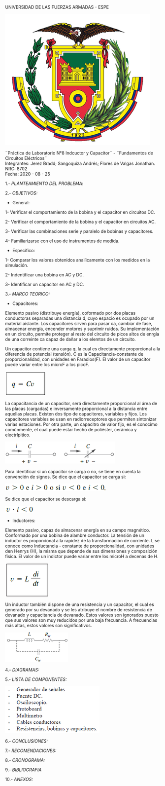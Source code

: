UNIVERSIDAD DE LAS FUERZAS ARMADAS - ESPE

![](https://github.com/BraddJCJ/Informe5_Jerez_Sangoquiza_Zambrano/blob/master/img/Logo_ESPE.png)

¨Práctica de Laboratorio N°8 Indcuctor y Capacitor¨ - 
¨Fundamentos de Circuitos Eléctricos¨  
Integrantes: Jerez Bradd; Sangoquiza Andrés; Flores de Valgas Jonathan.  
NRC: 8702   
Fecha: 2020 - 08 - 25  

1.- *PLANTEAMIENTO DEL PROBLEMA*:


2.- *OBJETIVOS:*

* General: 

1- Verificar el comportamiento de la bobina y el capacitor en circuitos DC.

2- Verificar el comportamiento de la bobina y el capacitor en circuitos AC.

3- Verificar las combinaciones serie y paralelo de bobinas y capacitores.

4- Familiarizarse con el uso de instrumentos de medida.


* Específico:

1- Comparar los valores obtenidos analíicamente con los medidos en la simulación.

2- Indentificar una bobina en AC y DC.

3- Identificar un capacitor en AC y DC.


3.- *MARCO TEORICO:*

* Capacitores:

Elemento pasivo (distribuye energía), coformado por dos placas conductoras separadas una distancia d, cuyo espacio es ocupado por un material aislante.
Los capacitores sirven para pasar ca, cambiar de fase, almacenar energía, encender motores y suprimir ruidos.
Su implementación en un circuito, permite proteger al resto del circuito de picos altos de enrgía de una correinte ca capaz de dañar a los elemtos de un circuito.

Un capacitor contiene una carga q, la cual es directamente proporcional a la diferencia de potencial (tensión). C es la Capacitancia-constante de proporcionalidad, con unidades en Faradios(F). El valor de un capacitor puede variar entre los microF a los picoF.

![](https://github.com/BraddJCJ/Informe8/blob/master/Img.I.8/q'Cv.png)

La capacitancia de un capacitor, será directamente proporcional al área de las placas (cargadas) e inversamente proporcional a la distancia entre aquellas placas.
Existen dos tipo de capacitores, variables y fijos. Los capacitores variables se usan en radiorreceptores que permiten sintonizar varias estaciones. Por otra parte, un capacitro de valor fijo, es el conocimo comúnmente, el cual puede estar hecho de poliéster, cerámica y electrlpitico.

![](https://github.com/BraddJCJ/Informe8/blob/master/Img.I.8/CfijOvar.png)

Para identificar si un capacitor se carga o no, se tiene en cuenta la convención de signos.
Se dice que el capacitor se carga si:

![](https://github.com/BraddJCJ/Informe8/blob/master/Img.I.8/cargaDeCap.png)

Se dice que el capacitor se descarga si:

![](https://github.com/BraddJCJ/Informe8/blob/master/Img.I.8/Descarg.Cap.png)

* Inductores:

Elemento pasivo, capaz de almacenar energía en su campo magnético. Conformado por una bobina de alambre conductor. La tensión de un inductor es proporcional a la rapidez de la transformación de corriente. L se conoce como Inductancia - constante de proporcionalidad, con unidades den Henrys (H), la misma que depende de sus dimensiones y composición física. El valor de un indictor puede variar entre los microH a decenas de H.

![](https://github.com/BraddJCJ/Informe8/blob/master/Img.I.8/tension-Rapidz.png)

Un inductor también dispone de una resistencia y un capacitor, el cual es generado por su devanado y se les atribuye el nombre de resistencia de devanado y capacitancia de devanado. Estos valores son ignorados puesto que sus valores son muy reducidos por una baja frecuancia. A frecuencias más altas, estos valores son significativos.

![](https://github.com/BraddJCJ/Informe8/blob/master/Img.I.8/L.devanado.png)


4.- *DIAGRAMAS:*



5.- *LISTA DE COMPONENTES:*

![](https://github.com/BraddJCJ/Informe8/blob/master/Img.I.8/Matriales.png)

 
6.- *CONCLUSIONES:*


7.- *RECOMENDACIONES:*


8.- *CRONOGRAMA:*


9.- *BIBLIOGRAFIA*
 

10.- *ANEXOS:*
 
